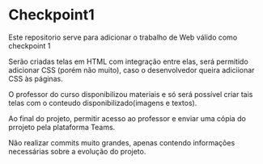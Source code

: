 # Checkpoint1
Este repositorio serve para adicionar o trabalho de Web válido como checkpoint 1

Serão criadas telas em HTML com integração entre elas, será permitido adicionar CSS (porém não muito), caso o desenvolvedor queira adiciionar CSS às páginas.

O professor do curso disponibilizou materiais e só será possível criar tais telas com o conteudo disponibilizado(imagens e textos).

Ao final do projeto, permitir acesso ao professor e enviar uma cópia do prrojeto pela plataforma Teams.

Não realizar commits muito grandes, apenas contendo informações necessárias sobre a evolução do projeto.
